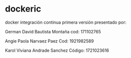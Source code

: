 # dockeric
docker integración continua
primera versión
presentado por:

German David Bautista Montaña cod: 171102765

Angie Paola Narvaez Paez Cod: 1921982589

Karol Viviana Andrade Sanchez Código: 1721023616

